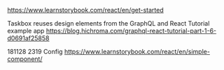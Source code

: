 https://www.learnstorybook.com/react/en/get-started

Taskbox reuses design elements from
the GraphQL and React Tutorial example app
https://blog.hichroma.com/graphql-react-tutorial-part-1-6-d0691af25858

181128 2319
Config
https://www.learnstorybook.com/react/en/simple-component/